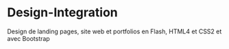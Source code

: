 # Design-Integration
Design de landing pages, site web et portfolios en Flash, HTML4 et CSS2 et avec Bootstrap
